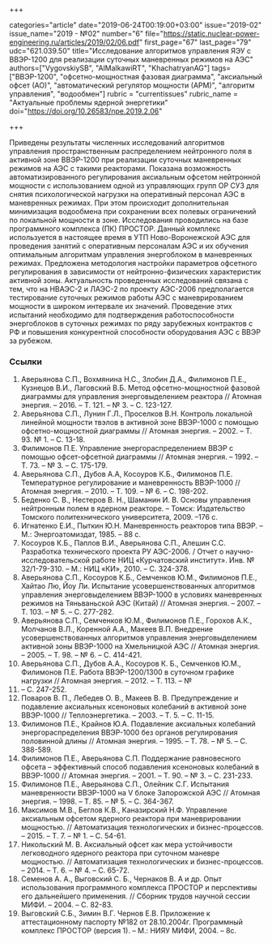 +++

categories="article"
date="2019-06-24T00:19:00+03:00"
issue="2019-02"
issue_name="2019 - №02"
number="6"
file="https://static.nuclear-power-engineering.ru/articles/2019/02/06.pdf"
first_page="67"
last_page="79"
udc="621.039.50"
title="Исследование алгоритмов управления ЯЭУ с ВВЭР-1200 для реализации суточных маневренных режимов на АЭС"
authors=["VygovskiySB", "AlMalkawiRT", "KhachatryanAG"]
tags=["ВВЭР-1200", "офсетно-мощностная фазовая диаграмма", "аксиальный офсет (АО)", "автоматический регулятор мощности (АРМ)", "алгоритм управления", "водообмен"]
rubric = "currentissues"
rubric_name = "Актуальные проблемы ядерной энергетики"
doi="https://doi.org/10.26583/npe.2019.2.06"

+++

Приведены результаты численных исследований алгоритмов управления пространственным распределением нейтронного поля в активной зоне ВВЭР-1200 при реализации суточных маневренных режимов на АЭС с такими реакторами. Показана возможность автоматизированного регулирования аксиальным офсетом нейтронной мощности с использованием одной из управляющих групп ОР СУЗ для снятия психологической нагрузки на оперативный персонал АЭС в маневренных режимах. При этом происходит дополнительная минимизация водообмена при сохранении всех полевых ограничений по локальной мощности в зоне. Исследования проводились на базе программного комплекса (ПК) ПРОСТОР. Данный комплекс используется в настоящее время в УТП Ново-Воронежской АЭС для проведения занятий с оперативным персоналам АЭС и их обучения оптимальным алгоритмам управления энергоблоком в маневренных режимах. Предложена методология настройки параметров офсетного регулирования в зависимости от нейтронно-физических характеристик активной зоны. Актуальность проведенных исследований связана с тем, что на НВАЭС-2 и ЛАЭС-2 по проекту АЭС-2006 предполагается тестирование суточных режимов работы АЭС с маневрированием мощности в широком интервале их значений. Проведение этих испытаний необходимо для подтверждения работоспособности энергоблоков в суточных режимах по ряду зарубежных контрактов с РФ и повышения конкурентной способности оборудования АЭС с ВВЭР за рубежом.

### Ссылки

1. Аверьянова С.П., Вохмянина Н.С., Злобин Д.А., Филимонов П.Е., Кузнецов В.И., Лаговский В.Б. Метод офсетно-мощностной фазовой диаграммы для управления энерговыделением реактора // Атомная энергия. – 2016. – Т. 121. – № 3. – С. 123-127.
2. Аверьянова С.П., Лунин Г.Л., Проселков В.Н. Контроль локальной линейной мощности твэлов в активной зоне ВВЭР-1000 с помощью офсетно-мощностной диаграммы // Атомная энергия. – 2002. – Т. 93. № 1. – С. 13-18.
3. Филимонов П.Е. Управление энергораспределением ВВЭР с помощью офсет-офсетной диаграммы // Атомная энергия. – 1992. – Т. 73. – № 3. – С. 175-179.
4. Аверьянова С.П., Дубов А.А, Косоуров К.Б., Филимонов П.Е. Температурное регулирование и маневренность ВВЭР-1000 // Атомная энергия. – 2010. – Т. 109. – № 6. – С. 198-202.
5. Беденко С. В., Нестеров В. Н., Шаманин И. В. Основы управления нейтронным полем в ядерном реакторе. – Томск: Издательство Томского политехнического университета, 2009. –176 с.
6. Игнатенко Е.И., Пыткин Ю.Н. Маневренность реакторов типа ВВЭР. – М.: Энергоатомиздат, 1985. – 88 с.
7. Косоуров К.Б., Паплов В.И., Аверьянова С.П., Алешин С.С. Разработка технического проекта РУ АЭС-2006. / Отчет о научно-исследовательской работе НИЦ «Курчатовский институт». Инв. № 32/1-79-310. – М.: НИЦ «КИ», 2010. – С. 324-378.
8. Аверьянова С.П., Косоуров К.Б., Семченков Ю.М., Филимонов П.Е., Хайтао Лю, Йоу Ли. Испытание усовершенствованных алгоритмов управления энерговыделением ВВЭР-1000 в условиях маневренных режимов на Тяньваньской АЭС (Китай) // Атомная энергия. – 2007. – Т. 103. – № 5. – С. 277-282.
9. Аверьянова С.П., Семченков Ю.М., Филимонов П.Е., Горохов А.К., Молчанов В.Л., Коренной А.А., Макеев В.П. Внедрение усовершенствованных алгоритмов управления энерговыделением активной зоны ВВЭР-1000 на Хмельницкой АЭС // Атомная энергия. – 2005. – Т. 98. – № 6. – С. 414-421.
10. Аверьянова С.П., Дубов А.А., Косоуров К. Б., Семченков Ю.М., Филимонов П.Е. Работа ВВЭР-1200/1300 в суточном графике нагрузки // Атомная энергия. – 2012. – Т. 113. – №
5. – С. 247-252.
11. Поваров В. П., Лебедев О. В., Макеев В. В. Предупреждение и подавление аксиальных ксеноновых колебаний в активной зоне ВВЭР-1000 // Теплоэнергетика. – 2003. – Т. 5. – С. 11-15.
12. Филимонов П.Е., Крайнов Ю.А. Подавление аксиальных колебаний энергораспределения ВВЭР-1000 без органов регулирования половинной длины // Атомная энергия. – 1995. – Т. 78. – № 5. – С. 388-589.
13. Филимонов П.Е., Аверьянова С.П. Поддержание равновесного офсета – эффективный способ подавления ксеноновых колебаний в ВВЭР-1000 // Атомная энергия. – 2001. – Т. 90. – № 3. – С. 231-233.
14. Филимонов П.Е., Аверьянова С.П., Олейник С.Г. Испытания маневренности ВВЭP-1000 на V блоке Запорожской АЭС // Атомная энергия. – 1998. – Т. 85. – № 5. – С. 364-367.
15. Максимов М.В., Беглов К.В., Каназирский Н.Ф. Управление аксиальным офсетом ядерного реактора при маневрировании мощностью. // Автоматизация технологических и бизнес-процессов. – 2015. – Т. 7. – № 1. – С. 54-61.
16. Никольский М. В. Аксиальный офсет как мера устойчивости легководного ядерного реактора при суточном маневре мощностью. // Автоматизация технологических и бизнес-процессов. – 2014. – Т. 6. – № 4. – С. 65-72.
17. Семенов А. А., Выговский С. Б., Чернаков В. А и др. Опыт использования программного комплекса ПРОСТОР и перспективы его дальнейшего применения. // Сборник трудов научной сессии МИФИ. – 2004. – С. 82-83.
18. Выговский С.Б., Зимин В.Г. Чернов Е.В. Приложение к аттестационному паспорту №182 от 28.10.2004г. Программный комплекс ПРОСТОР (версия 1). – М.: НИЯУ МИФИ, 2004. – 8c.